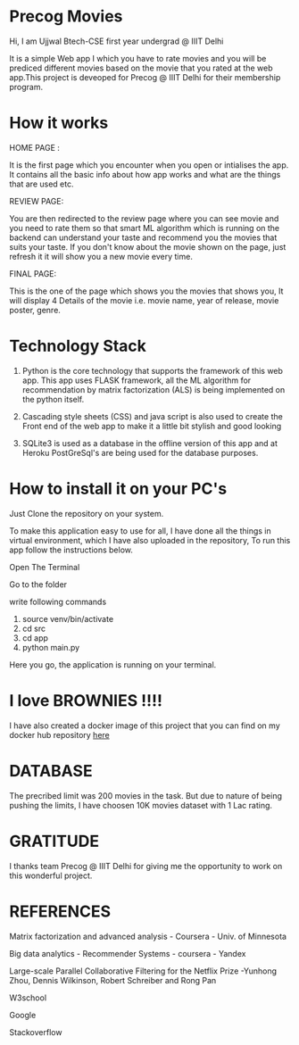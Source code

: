 # Precog Movies

Hi, I am Ujjwal Btech-CSE first year undergrad @ IIIT Delhi

It is a simple Web app I which you have to rate movies and you will be prediced different movies based on the movie that you rated at the web app.This project is deveoped for Precog @ IIIT Delhi for their membership program.

# How it works

HOME PAGE : 

It is the first page which you encounter when you open or intialises the app. It contains all the basic info about how app works and what are the things that are used etc.

REVIEW PAGE:

You are then redirected to the review page where you can see movie and you need to rate them so that smart ML algorithm which is running on the backend can understand your taste and recommend you the movies that suits your taste. If you don't know about the movie shown on the page, just refresh it it will show you a new movie every time.

FINAL PAGE:

This is the one of the page which shows you the movies that shows you, It will display 4 Details of the movie i.e. movie name, year of release, movie poster, genre.

# Technology Stack

1. Python is the core technology that supports the framework of this web app. This app uses FLASK framework, all the ML algorithm for recommendation by matrix factorization (ALS) is being implemented on the python itself.

2. Cascading style sheets (CSS) and java script is also used to create the Front end of the web app to make it a little bit stylish and good looking

3. SQLite3 is used as a database in the offline version of this app and at Heroku PostGreSql's are being used for the database purposes.

# How to install it on your PC's

Just Clone the repository on your system.

To make this application easy to use for all, I have done all the things in virtual environment, which I have also uploaded in the repository, To run this app follow the instructions below.

Open The Terminal

Go to the folder 

write following commands

1. source venv/bin/activate
2. cd src
3. cd app
4. python main.py

Here you go, the application is running on your terminal.

# I love BROWNIES !!!!

I have also created a docker image of this project that you can find on my docker hub repository [here](https://cloud.docker.com/u/ujjwalll/repository/docker/ujjwalll/precog)

# DATABASE

The precribed limit was 200 movies in the task. But due to nature of being pushing the limits, I have choosen 10K movies dataset with 1 Lac rating.

# GRATITUDE

I thanks team Precog @ IIIT Delhi for giving me the opportunity to work on this wonderful project. 

# REFERENCES  

Matrix factorization and advanced analysis - Coursera - Univ. of Minnesota

Big data analytics - Recommender Systems - coursera - Yandex

Large-scale Parallel Collaborative Filtering for the Netflix Prize
-Yunhong Zhou, Dennis Wilkinson, Robert Schreiber and Rong Pan

W3school

Google

Stackoverflow

